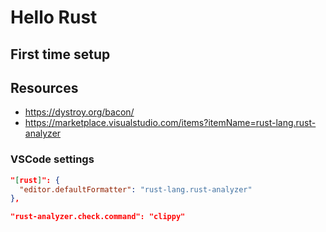 # Hello Rust

## First time setup

## Resources

- https://dystroy.org/bacon/
- https://marketplace.visualstudio.com/items?itemName=rust-lang.rust-analyzer

### VSCode settings

```json
"[rust]": {
  "editor.defaultFormatter": "rust-lang.rust-analyzer"
},

"rust-analyzer.check.command": "clippy"
```
